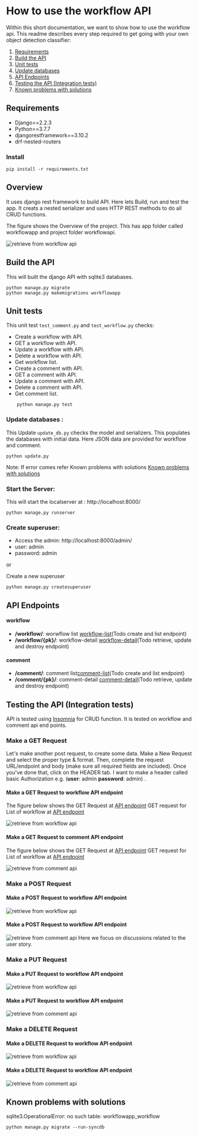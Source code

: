 # How to use the workflow API

Within this short documentation, we want to show how to use the workflow api.
This readme describes every step required to get going with your own object detection classifier:
1. [Requirements](#Requirements)
2. [Build the API](#Build_the_API)
3. [Unit tests](#Unit_tests)
4. [ Update databases ](#Update_databases)
5. [ API Endpoints ](#API_Endpoints )
6. [ Testing the API (Integration tests) ](#Testing_the_API )
7. [ Known problems with solutions ](#Known_problems_with_solutions )

## Requirements

- Django==2.2.3
- Python==3.7.7
- djangorestframework==3.10.2
- drf-nested-routers

### Install

```    
pip install -r requirements.txt
```    
## Overview
It uses django rest framework to build API. Here lets Build, run and test the app. It creats a nested serializer and uses HTTP REST methods to do all CRUD functions.

The figure shows the Overview of the project. This has app folder called workflowapp and project folder workflowapi.

![retrieve from workflow api](/workflowapi/pictures/overview.JPG)

## Build the API

This will built the django API with sqlite3 databases.

```
python manage.py migrate
python manage.py makemigrations workflowapp

```
## Unit tests

This unit test `test_comment.py` and `test_workflow.py` checks:

* Create a workflow with API.
* GET a workflow with API.
* Update a workflow with API.
* Delete a workflow with API.
* Get workflow list.
* Create a comment with API.
* GET a comment with API.
* Update a comment with API.
* Delete a comment with API.
* Get comment list.

```   
    python manage.py test
```   

###  Update databases :

This Update `update_db.py` checks the model and serializers. This populates the databases with initial data. Here JSON data are provided for workflow and comment.

```
python update.py

```
Note: If error comes refer Known problems with solutions [ Known problems with solutions ](#Known_problems_with_solutions)

###  Start the Server:

This will start the localserver at : http://localhost:8000/

```
python manage.py runserver
```

###  Create superuser:

- Access the admin: http://localhost:8000/admin/
- user: admin
- password: admin

 or

 Create a new superuser
```
python manage.py createsuperuser
```

## API Endpoints

#### workflow

* **/workflow/**: worwflow list [ workflow-list](http://localhost:8000/workflow/)(Todo create and list endpoint)
* **/workflow/{pk}/**: workflow-detail [ workflow-detail](http://localhost:8000/workflow/1)(Todo retrieve, update and destroy endpoint)

#### comment

* **/comment/**: comment list[comment-list](http://localhost:8000/comment/)(Todo create and list endpoint)
* **/comment/{pk}/**: comment-detail [comment-detail](http://localhost:8000/comment/)(Todo retrieve, update and destroy endpoint)


## Testing the API (Integration tests)

API is tested using [Insomnia](https://insomnia.rest/) for CRUD function. It is tested on workflow  and comment api end points.

### Make a GET Request

Let's make another post request, to create some data. Make a New Request and select the proper type & format. Then, complete the request URL/endpoint and body (make sure all required fields are included). Once you've done that, click on the HEADER tab. I want to make a header called basic Authorization e.g. (**user**: admin **password**: admin)
.
#### Make a GET Request to workflow API endpoint  

The figure below shows the GET Request at [API endpoint](http://localhost:8000/workflow/1)
GET request for List of workflow at [API endpoint](http://localhost:8000/workflow/)

![retrieve from workflow api](/workflowapi/pictures/GET.JPG)

#### Make a GET Request to comment API endpoint

The figure below shows the GET Request at [API endpoint](http://localhost:8000/comment/1)
GET request for List of workflow at [API endpoint](http://localhost:8000/comment/)

![retrieve from comment api](/workflowapi/pictures/GET_comment.JPG)

### Make a POST Request

#### Make a POST Request to workflow API endpoint
![retrieve from workflow api](/workflowapi/pictures/POST.JPG)

#### Make a POST Request to workflow API endpoint
![retrieve from comment api](/workflowapi/pictures/POST_comment.JPG)
Here we focus on discussions related to the user story.

### Make a PUT Request

#### Make a PUT Request to workflow API endpoint
![retrieve from workflow api](/workflowapi/pictures/PUT_workflow.JPG)

#### Make a PUT Request to workflow API endpoint
![retrieve from comment api](/workflowapi/pictures/PUT_comment.JPG)


### Make a DELETE Request

#### Make a DELETE Request to workflow API endpoint
![retrieve from workflow api](/workflowapi/pictures/DELETE_workflow.JPG)

#### Make a DELETE Request to workflow API endpoint
![retrieve from comment api](/workflowapi/pictures/DELETE_comment.JPG)


## Known problems with solutions

sqlite3.OperationalError: no such table: workflowapp_workflow

```
python manage.py migrate --run-syncdb
```
